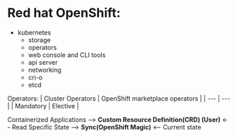# Red hat OpenShift:
- kubernetes
  - storage
  - operators
  - web console and CLI tools
  - api server
  - networking
  - cri-o
  - etcd

Operators:
| Cluster Operators | OpenShift marketplace operators |
| --- | --- |
| Mandatory | Elective |

Containerized Applications --> **Custom Resource Definition(CRD) (User)** <-- Read Specific State --> **Sync(OpenShift Magic)** <-- Current state


